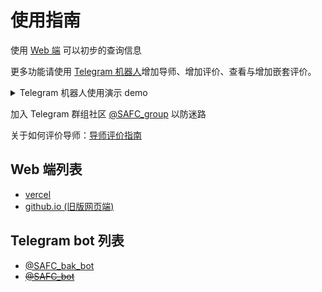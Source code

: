 # 使用指南

使用 [Web 端](doc/usage.md#web-端列表) 可以初步的查询信息

更多功能请使用 [Telegram 机器人](usage.md/#telegram-bot-列表)增加导师、增加评价、查看与增加嵌套评价。

<details>
<summary>Telegram 机器人使用演示 demo</summary>
<img src="../assets/bot_demo.png">
<br />
<img src="../assets/bot_demo.webp">
</details>

加入 Telegram 群组社区 [@SAFC_group](https://t.me/SAFC_group) 以防迷路

关于如何评价导师：[导师评价指南](./community.md#导师评价建议)


## Web 端列表

- [vercel](https://safc-web.vercel.app/)
- [github.io (旧版网页端)](https://framist.github.io/safc)

## Telegram bot 列表

- [@SAFC_bak_bot](https://t.me/SAFC_bak_bot)
- ~~[@SAFC_bot](https://t.me/SAFC_bot)~~

